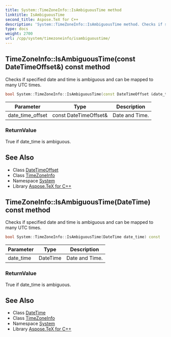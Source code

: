 ```yaml
---
title: System::TimeZoneInfo::IsAmbiguousTime method
linktitle: IsAmbiguousTime
second_title: Aspose.TeX for C++
description: 'System::TimeZoneInfo::IsAmbiguousTime method. Checks if specified date and time is ambiguous and can be mapped to many UTC times in C++.'
type: docs
weight: 2700
url: /cpp/system/timezoneinfo/isambiguoustime/
---
```

## TimeZoneInfo::IsAmbiguousTime(const DateTimeOffset\&) const method


Checks if specified date and time is ambiguous and can be mapped to many UTC times.

```cpp
bool System::TimeZoneInfo::IsAmbiguousTime(const DateTimeOffset &date_time_offset) const
```


| Parameter | Type | Description |
| --- | --- | --- |
| date_time_offset | const DateTimeOffset\& | Date and Time. |

### ReturnValue

True if date_time is ambiguous.

## See Also

* Class [DateTimeOffset](../../datetimeoffset/)
* Class [TimeZoneInfo](../)
* Namespace [System](../../)
* Library [Aspose.TeX for C++](../../../)
## TimeZoneInfo::IsAmbiguousTime(DateTime) const method


Checks if specified date and time is ambiguous and can be mapped to many UTC times.

```cpp
bool System::TimeZoneInfo::IsAmbiguousTime(DateTime date_time) const
```


| Parameter | Type | Description |
| --- | --- | --- |
| date_time | DateTime | Date and Time. |

### ReturnValue

True if date_time is ambiguous.

## See Also

* Class [DateTime](../../datetime/)
* Class [TimeZoneInfo](../)
* Namespace [System](../../)
* Library [Aspose.TeX for C++](../../../)
